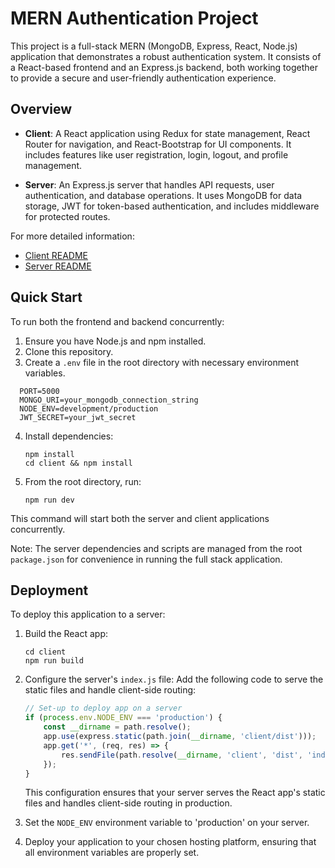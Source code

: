 # MERN Authentication Project

This project is a full-stack MERN (MongoDB, Express, React, Node.js) application that demonstrates a robust authentication system. It consists of a React-based frontend and an Express.js backend, both working together to provide a secure and user-friendly authentication experience.

## Overview

- **Client**: A React application using Redux for state management, React Router for navigation, and React-Bootstrap for UI components. It includes features like user registration, login, logout, and profile management.

- **Server**: An Express.js server that handles API requests, user authentication, and database operations. It uses MongoDB for data storage, JWT for token-based authentication, and includes middleware for protected routes.

For more detailed information:
- [Client README](./client/README.md)
- [Server README](./server/README.md)

## Quick Start

To run both the frontend and backend concurrently:

1. Ensure you have Node.js and npm installed.
2. Clone this repository.
3. Create a `.env` file in the root directory with necessary environment variables.
 ```
   PORT=5000
   MONGO_URI=your_mongodb_connection_string
   NODE_ENV=development/production
   JWT_SECRET=your_jwt_secret
   ```
4. Install dependencies:
   ```
   npm install
   cd client && npm install
   ```
5. From the root directory, run:
   ```
   npm run dev
   ```

This command will start both the server and client applications concurrently.

Note: The server dependencies and scripts are managed from the root `package.json` for convenience in running the full stack application.

## Deployment

To deploy this application to a server:

1. Build the React app:
   ```
   cd client
   npm run build
   ```

2. Configure the server's `index.js` file:
   Add the following code to serve the static files and handle client-side routing:

   ```javascript
   // Set-up to deploy app on a server
   if (process.env.NODE_ENV === 'production') {
       const __dirname = path.resolve();
       app.use(express.static(path.join(__dirname, 'client/dist')));
       app.get('*', (req, res) => {
           res.sendFile(path.resolve(__dirname, 'client', 'dist', 'index.html'));
       });
   }
   ```

   This configuration ensures that your server serves the React app's static files and handles client-side routing in production.

3. Set the `NODE_ENV` environment variable to 'production' on your server.

4. Deploy your application to your chosen hosting platform, ensuring that all environment variables are properly set.